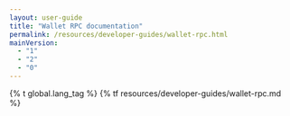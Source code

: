 ```yaml
---
layout: user-guide
title: "Wallet RPC documentation"
permalink: /resources/developer-guides/wallet-rpc.html
mainVersion:
  - "1"
  - "2"
  - "0"
---
```

{% t global.lang_tag %}
{% tf resources/developer-guides/wallet-rpc.md %}